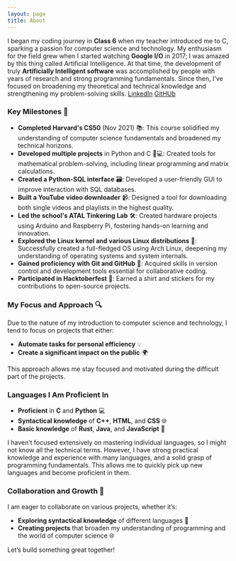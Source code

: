 ```yaml
---
layout: page  
title: About  
---
```


I began my coding journey in **Class 6** when my teacher introduced me to C, sparking a passion for computer science and technology. My enthusiasm for the field grew when I started watching **Google I/O** in 2017; I was amazed by this thing called Artificial Intelligence. At that time, the development of truly **Artificially Intelligent software** was accomplished by people with years of research and strong programming fundamentals. Since then, I’ve focused on broadening my theoretical and technical knowledge and strengthening my problem-solving skills.
[LinkedIn](https://www.linkedin.com/in/ysinghch/)
[GitHUb](https://www.github.com/ysinghc)
### Key Milestones 🚀

- **Completed Harvard's CS50** (Nov 2021) 📚: This course solidified my understanding of computer science fundamentals and broadened my technical horizons.
- **Developed multiple projects** in Python and C 🐍💻: Created tools for mathematical problem-solving, including linear programming and matrix calculations.
- **Created a Python-SQL interface** 🗃️: Developed a user-friendly GUI to improve interaction with SQL databases.
- **Built a YouTube video downloader** 📹: Designed a tool for downloading both single videos and playlists in the highest quality.
- **Led the school's ATAL Tinkering Lab** 🛠️: Created hardware projects using Arduino and Raspberry Pi, fostering hands-on learning and innovation.
- **Explored the Linux kernel and various Linux distributions** 🐧: Successfully created a full-fledged OS using Arch Linux, deepening my understanding of operating systems and system internals.
- **Gained proficiency with Git and GitHub** 🔧: Acquired skills in version control and development tools essential for collaborative coding.
- **Participated in Hacktoberfest** 🎉: Earned a shirt and stickers for my contributions to open-source projects.

### My Focus and Approach 🔍

Due to the nature of my introduction to computer science and technology, I tend to focus on projects that either:
- **Automate tasks for personal efficiency** 💡
- **Create a significant impact on the public** 🌍

This approach allows me stay focused and motivated during the difficult part of the projects.

### Languages I Am Proficient In

- **Proficient** in **C** and **Python** 💻
- **Syntactical knowledge** of **C++**, **HTML**, and **CSS** 🌐
- **Basic knowledge** of **Rust**, **Java**, and **JavaScript** 🌟

I haven’t focused extensively on mastering individual languages, so I might not know all the technical terms. However, I have strong practical knowledge and experience with many languages, and a solid grasp of programming fundamentals. This allows me to quickly pick up new languages and become proficient in them.

### Collaboration and Growth 🤝

I am eager to collaborate on various projects, whether it’s:
- **Exploring syntactical knowledge** of different languages 💬
- **Creating projects** that broaden my understanding of programming and the world of computer science 🌐

Let’s build something great together!
